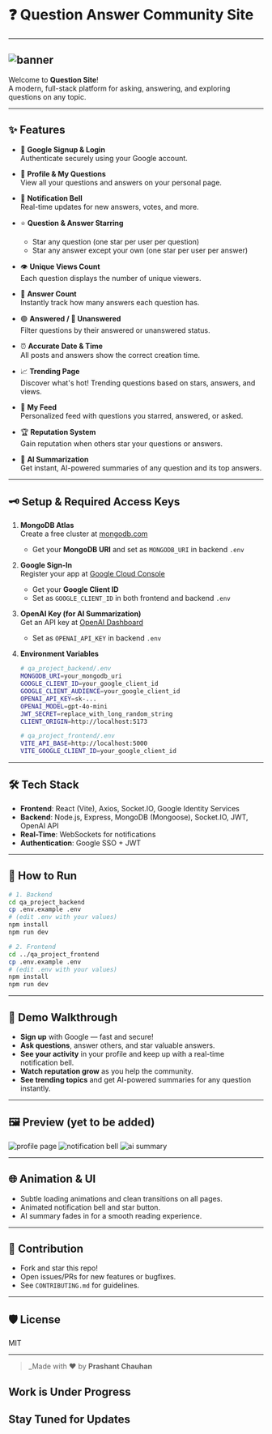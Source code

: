 # ❓ Question Answer Community Site

---
![banner](https://img.shields.io/badge/Question--Answer-Site-blueviolet?style=for-the-badge&logo=github)
---

Welcome to **Question Site**!  
A modern, full-stack platform for asking, answering, and exploring questions on any topic.

---

## ✨ Features

- 🚀 **Google Signup & Login**  
  Authenticate securely using your Google account.

- 👤 **Profile & My Questions**  
  View all your questions and answers on your personal page.

- 🔔 **Notification Bell**  
  Real-time updates for new answers, votes, and more.

- ⭐ **Question & Answer Starring**  
  - Star any question (one star per user per question)
  - Star any answer except your own (one star per user per answer)

- 👁️ **Unique Views Count**  
  Each question displays the number of unique viewers.

- 💬 **Answer Count**  
  Instantly track how many answers each question has.

- 🟢 **Answered / 🔴 Unanswered**  
  Filter questions by their answered or unanswered status.

- ⏰ **Accurate Date & Time**  
  All posts and answers show the correct creation time.

- 📈 **Trending Page**  
  Discover what's hot! Trending questions based on stars, answers, and views.

- 📰 **My Feed**  
  Personalized feed with questions you starred, answered, or asked.

- 🏆 **Reputation System**  
  Gain reputation when others star your questions or answers.

- 🤖 **AI Summarization**  
  Get instant, AI-powered summaries of any question and its top answers.

---

## 🗝️ Setup & Required Access Keys

1. **MongoDB Atlas**  
   Create a free cluster at [mongodb.com](https://www.mongodb.com/atlas/database)  
   - Get your **MongoDB URI** and set as `MONGODB_URI` in backend `.env`

2. **Google Sign-In**  
   Register your app at [Google Cloud Console](https://console.cloud.google.com/apis/credentials)  
   - Get your **Google Client ID**  
   - Set as `GOOGLE_CLIENT_ID` in both frontend and backend `.env`

3. **OpenAI Key (for AI Summarization)**  
   Get an API key at [OpenAI Dashboard](https://platform.openai.com/account/api-keys)  
   - Set as `OPENAI_API_KEY` in backend `.env`

4. **Environment Variables**

   ```bash
   # qa_project_backend/.env
   MONGODB_URI=your_mongodb_uri
   GOOGLE_CLIENT_ID=your_google_client_id
   GOOGLE_CLIENT_AUDIENCE=your_google_client_id
   OPENAI_API_KEY=sk-...
   OPENAI_MODEL=gpt-4o-mini
   JWT_SECRET=replace_with_long_random_string
   CLIENT_ORIGIN=http://localhost:5173
   ```

   ```bash
   # qa_project_frontend/.env
   VITE_API_BASE=http://localhost:5000
   VITE_GOOGLE_CLIENT_ID=your_google_client_id
   ```

---

## 🛠️ Tech Stack

- **Frontend**: React (Vite), Axios, Socket.IO, Google Identity Services
- **Backend**: Node.js, Express, MongoDB (Mongoose), Socket.IO, JWT, OpenAI API
- **Real-Time**: WebSockets for notifications
- **Authentication**: Google SSO + JWT

---

## 🚦 How to Run

```bash
# 1. Backend
cd qa_project_backend
cp .env.example .env
# (edit .env with your values)
npm install
npm run dev

# 2. Frontend
cd ../qa_project_frontend
cp .env.example .env
# (edit .env with your values)
npm install
npm run dev
```

---

## 🎉 Demo Walkthrough

- **Sign up** with Google — fast and secure!
- **Ask questions**, answer others, and star valuable answers.
- **See your activity** in your profile and keep up with a real-time notification bell.
- **Watch reputation grow** as you help the community.
- **See trending topics** and get AI-powered summaries for any question instantly.

---

## 🖼️ Preview (yet to be added)

![profile page](https://img.shields.io/badge/Profile-Page-teal?style=flat-square)
![notification bell](https://img.shields.io/badge/Notifications-bell-yellow?style=flat-square)
![ai summary](https://img.shields.io/badge/AI-Summary-purple?style=flat-square)

---

## 🌐 Animation & UI

- Subtle loading animations and clean transitions on all pages.
- Animated notification bell and star button.
- AI summary fades in for a smooth reading experience.

---

## 📝 Contribution

- Fork and star this repo!
- Open issues/PRs for new features or bugfixes.
- See `CONTRIBUTING.md` for guidelines.

---

## 🛡️ License

MIT

---

> _Made with ❤️ by **Prashant Chauhan**
## Work is Under Progress
## Stay Tuned for Updates
